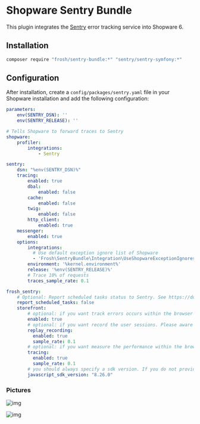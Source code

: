 # Shopware Sentry Bundle

This plugin integrates the [Sentry](https://sentry.io) error tracking service into Shopware 6.

## Installation

```bash
composer require "frosh/sentry-bundle:*" "sentry/sentry-symfony:*"
```

## Configuration

After installation, create a `config/packages/sentry.yaml` file in your Shopware installation and add the following configuration:

```yaml
parameters:
    env(SENTRY_DSN): ''
    env(SENTRY_RELEASE): ''

# Tells Shopware to forward traces to Sentry
shopware:
    profiler:
        integrations:
            - Sentry

sentry:
    dsn: "%env(SENTRY_DSN)%"
    tracing:
        enabled: true
        dbal:
            enabled: false
        cache:
            enabled: false
        twig:
            enabled: false
        http_client:
            enabled: true
    messenger:
        enabled: true
    options:
        integrations:
          # Use default exception ignore list of Shopware 
          - 'Frosh\SentryBundle\Integration\UseShopwareExceptionIgnores'
        environment: '%kernel.environment%'
        release: '%env(SENTRY_RELEASE)%'
        # Trace 10% of requests
        traces_sample_rate: 0.1

frosh_sentry:
    # Optional: Report scheduled tasks status to Sentry. See https://docs.sentry.io/product/crons/ for more information and check pricing before enabling this feature.
    report_scheduled_tasks: false
    storefront:
        # optional: if you want track errors occurs within the browser (javascript/cors/csp)
        enabled: true
        # optional: if you want record the user sessions. Please aware the GDPR.
        replay_recording:
          enabled: true
          sample_rate: 0.1
        # optional: if you want measure the performance within the browser
        tracing:
          enabled: true
          sample_rate: 0.1
        # you should always specify a sdk version. If you do not provide any version, a hard-coded version got used. We try to keep the version up to date with the latest version, but cause the fast release-line of the javascript SDK it is recommend to update the version number regularly.
        javascript_sdk_version: "8.26.0"
```

### Pictures

![img](https://i.imgur.com/KUwUkxA.png)

![img](https://i.imgur.com/Jm7tjqB.png)
